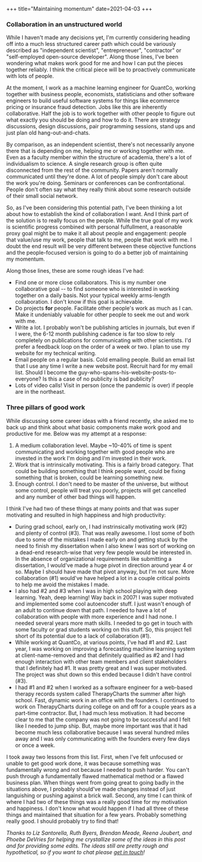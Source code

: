 +++
title="Maintaining momentum"
date=2021-04-03
+++

### Collaboration in an unstructured world

While I haven't made any decisions yet, I'm currently considering heading off into a much less structured career path which could be variously described as "independent scientist", "entrepreneuer", "contractor" or "self-employed open-source developer". Along those lines, I've been wondering what makes work good for me and how I can put the pieces together reliably. I think the critical piece will be to proactively communicate with lots of people. 

At the moment, I work as a machine learning engineer for QuantCo, working together with business people, economists, statisticians and other software engineers to build useful software systems for things like ecommerce pricing or insurance fraud detection. Jobs like this are inherently collaborative. Half the job is to work together with other people to figure out what exactly you should be doing and how to do it. There are strategy discussions, design discussions, pair programming sessions, stand ups and just plan old hang-out-and-chats. 

By comparison, as an independent scientist, there's not necessarily anyone there that is depending on me, helping me or working together with me. Even as a faculty member within the structure of academia, there's a lot of individualism to science. A single research group is often quite disconnected from the rest of the community. Papers aren't normally communicated until they're done. A lot of people simply don't care about the work you're doing. Seminars or conferences can be confrontational. People don't often say what they really think about some research outside of their small social network. 

So, as I've been considering this potential path, I've been thinking a lot about how to establish the kind of collaboration I want. And I think part of the solution is to really focus on the people. While the true goal of my work is scientific progress combined with personal fulfullment, a reasonable proxy goal might be to make it all about people and engagement: people that value/use my work, people that talk to me, people that work with me. I doubt the end result will be very different between these objective functions and the people-focused version is going to do a better job of maintaining my momentum.

Along those lines, these are some rough ideas I've had:

* Find one or more close collaborators. This is my number one collaborative goal -- to find someone who is interested in working together on a daily basis. Not your typical weekly arms-length collaboration. I don't know if this goal is achievable.
* Do projects **for** people. Facilitate other people's work as much as I can. Make it undeniably valuable for other people to seek me out and work with me. 
* Write a lot. I probably won't be publishing articles in journals, but even if I were, the 6-12 month publishing cadence is far too slow to rely completely on publications for communicating with other scientists. I'd prefer a feedback loop on the order of a week or two. I plan to use my website for my technical writing. 
* Email people on a regular basis. Cold emailing people. Build an email list that I use any time I write a new website post. Recruit hard for my email list. Should I become the guy-who-spams-his-website-posts-to-everyone? Is this a case of no publicity is bad publicity?
* Lots of video calls! Visit in person (once the pandemic is over) if people are in the northeast.

### Three pillars of good work

While discussing some career ideas with a friend recently, she asked me to back up and think about what basic components make work good and productive for me. Below was my attempt at a response:

1. A medium collaboration level. Maybe ~10-40% of time is spent communicating and working together with good people who are invested in the work I'm doing and I'm invested in their work.
2. Work that is intrinsically motivating. This is a fairly broad category. That could be building something that I think people want, could be fixing something that is broken, could be learning something new.
3. Enough control. I don't need to be master of the universe, but without some control, people will treat you poorly, projects will get cancelled and any number of other bad things will happen. 

I think I've had two of these things at many points and that was super motivating and resulted in high happiness and high productivity:

* During grad school, early on, I had instrinsically motivating work (#2) and plenty of control (#3). That was really awesome. I lost some of both due to some of the mistakes I made early on and getting stuck by the need to finish my dissertation when I also knew I was sort of working on a dead-end research-wise that very few people would be interested in. In the absence of organizational requirements like submitting a dissertation, I would've made a huge pivot in direction around year 4 or so. Maybe I should have made that pivot anyway, but I'm not sure. More collaboration (#1) would've have helped a lot in a couple critical points to help me avoid the mistakes I made.
* I also had #2 and #3 when I was in high school playing with deep learning. Yeah, deep learning! Way back in 2007! I was super motivated and implemented some cool autoencoder stuff. I just wasn't enough of an adult to continue down that path. I needed to have a lot of collaboration with people with more experience and I had none. I needed several years more math skills. I needed to go get in touch with some faculty or grad students working on this stuff. So, this project fell short of its potential due to a lack of collaboration (#1).
* While working at QuantCo, at various points, I've had #1 and #2. Last year, I was working on improving a forecasting machine learning system at client-name-removed and that definitely qualified as #2 and I had enough interaction with other team members and client stakeholders that I definitely had #1. It was pretty great and I was super motivated. The project was shut down so this ended because I didn't have control (#3). 
* I had #1 and #2 when I worked as a software engineer for a web-based therapy records system called TherapyCharts the summer after high school. Fast, dynamic work in an office with the founders. I continued to work on TherapyCharts during college on and off for a couple years as a part-time contractor. But, I had much less motivation. It had become clear to me that the company was not going to be successful and I felt like I needed to jump ship. But, maybe more important was that it had become much less collaborative because I was several hundred miles away and I was only communicating with the founders every few days or once a week.

I took away two lessons from this list. First, when I've felt unfocused or unable to get good work done, it was because something was fundamentally *wrong* and not because I needed to push harder. You can't push through a fundamentally flawed mathematical method or a flawed business plan. When things went from going great to going badly in the situations above, I probably should've made changes instead of just languishing or pushing against a brick wall. Second, any time I can think of where I had two of these things was a really good time for my motivation and happiness. I don't know what would happen if I had all three of these things and maintained that situation for a few years. Probably something really good. I should probably try to find that!

*Thanks to Liz Santorella, Ruth Byers, Brendan Meade, Reena Joubert, and Phoebe DeVries for helping me crystallize some of the ideas in this post and for providing some edits. The ideas still are pretty rough and hypothetical, so if you want to chat please [get in touch](mailto:t.ben.thompson@gmail.com)!*
